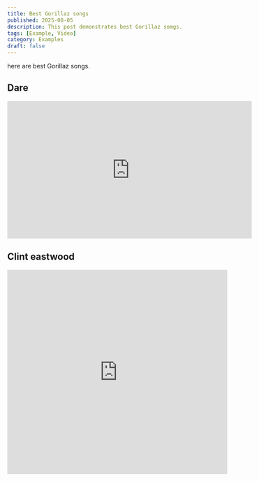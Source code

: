 ```yaml
---
title: Best Gorillaz songs
published: 2025-08-05
description: This post demonstrates best Gorillaz somgs.
tags: [Example, Video]
category: Examples
draft: false
---
```


here are best Gorillaz songs.

## Dare

<iframe width="560" height="315" src="https://www.youtube.com/embed/h4pzYCZzrgk?si=QJvjhZ0PfsdBwGyM" title="YouTube video player" frameborder="0" allow="accelerometer; autoplay; clipboard-write; encrypted-media; gyroscope; picture-in-picture; web-share" referrerpolicy="strict-origin-when-cross-origin" allowfullscreen></iframe>

## Clint eastwood

<iframe width="100%" height="468" src="https://youtu.be/1V_xRb0x9aw?si=P6q-Xr5N9GIPekfC" title="YouTube video player" frameborder="0" allow="accelerometer; autoplay; clipboard-write; encrypted-media; gyroscope; picture-in-picture; web-share" allowfullscreen></iframe>
